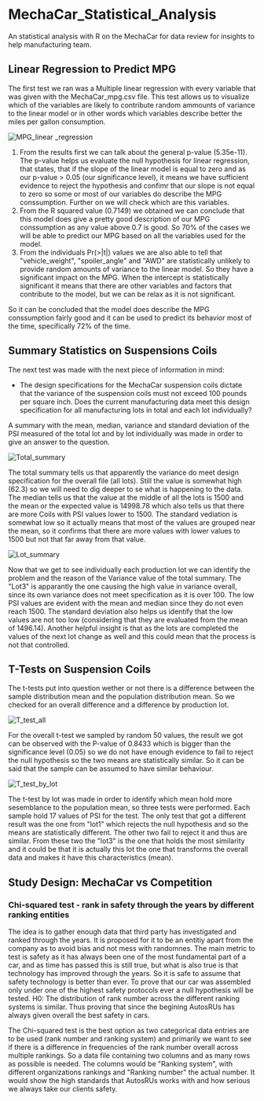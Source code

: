 # MechaCar_Statistical_Analysis
An statistical analysis with R on the MechaCar for data review for insights to help manufacturing team.

## Linear Regression to Predict MPG
The first test we ran was a Multiple linear regression with every variable that was given with the MechaCar_mpg.csv file. This test allows us to visualize which of the variables are likely to contribute random ammounts of variance to the linear model or in other words which variables describe better the miles per gallon consumption.
 
 ![MPG_linear _regression](https://user-images.githubusercontent.com/110573146/214729089-d9a9f5e0-94de-4429-a642-a773e501f842.png)

1. From the results first we can talk about the general p-value (5.35e-11). The p-value helps us evaluate the null hypothesis for linear regression, that states, that if the slope of the linear model is equal to zero and as our p-value > 0.05 (our significance level), it means we have sufficient evidence to reject the hypothesis and confimr that our slope is not equal to zero so some or most of our variables do describe the MPG conssumption. Further on we will check which are this variables. 
2. From the R squared value (0.7149) we obtained we can conclude that this model does give a pretty good description of our MPG conssumption as any value above 0.7 is good. So 70% of the cases we will be able to predict our MPG based on all the variables used for the model.
3. From the individuals Pr(>|t|) values we are also able to tell that "vehicle_weight", "spoiler_angle" and "AWD" are statistically unlikely to provide random amounts of variance to the linear model. So they have a significant impact on the MPG. When the intercept is statistically significant it means that there are other variables and factors that contribute to the model, but we can be relax as it is not significant.

So it can be concluded that the model does describe the MPG conssumption fairly good and it can be used to predict its behavior most of the time, specifically 72% of the time.

## Summary Statistics on Suspensions Coils
The next test was made with the next piece of information in mind:
* The design specifications for the MechaCar suspension coils dictate that the variance of the suspension coils must not exceed 100 pounds per square inch. Does the current manufacturing data meet this design specification for all manufacturing lots in total and each lot individually? 

A summary with the mean, median, variance and standard deviation of the PSI measured of the total lot and by lot individually was made in order to give an answer to the question. 

![Total_summary](https://user-images.githubusercontent.com/110573146/214742429-0d65f105-905e-4fd7-8d2f-fabac4bd60e9.png)

The total summary tells us that apparently the variance do meet design specification for the overall file (all lots). Still the value is somewhat high (62.3) so we will need to dig deeper to se what is happening to the data. The median tells us that the value at the middle of all the lots is 1500 and the mean or the expected value is 14998.78 which also tells us that there are more Coils with PSI values lower to 1500. The standard vediation is somewhat low so it actually means that most of the values are grouped near the mean, so it confirms that there are more values with lower values to 1500 but not that far away from that value. 

![Lot_summary](https://user-images.githubusercontent.com/110573146/214746688-3205474b-468b-41d8-8f8c-1786db5f8f48.png)

Now that we get to see individually each production lot we can identify the problem and the reason of the Variance value of the total summary. The "Lot3" is apparantly the one causing the high value in variance overall, since its own variance does not meet specification as it is over 100. The low PSI values are evident with the mean and median since they do not even reach 1500. The standard deviation also helps us identify that the low values are not too low (considering that they are evaluated from the mean of 1496.14). Another helpful insight is that as the lots are completed the values of the next lot change as well and this could mean that the process is not that controlled.  

## T-Tests on Suspension Coils
The t-tests put into question wether or not there is a difference between the sample distribution mean and the population distribution mean. So we checked for an overall difference and a difference by production lot. 

![T_test_all](https://user-images.githubusercontent.com/110573146/214755194-c796530d-09be-46c9-84c3-91888e98c695.png)

For the overall t-test we sampled by random 50 values, the result we got can be observed with the P-value of 0.8433 which is bigger than the significance level (0.05) so we do not have enough evidence to fail to reject the null hypothesis so the two means are statistically similar. So it can be said that the sample can be assumed to have similar behaviour. 

![T_test_by_lot](https://user-images.githubusercontent.com/110573146/214756135-bb926c51-867e-492e-bac6-91505c7ae554.png)

The t-test by lot was made in order to identify which mean hold more sesemblance to the population mean, so three tests were performed. Each sample hold 17 values of PSI for the test. The only test that got a different result was the one from "lot1" which rejects the null hypothesis and so the means are statistically different. The other two fail to reject it and thus are similar. From these two the "lot3" is the one that holds the most similarity and it could be that it is actually this lot the one that transforms the overall data and makes it have this characteristics (mean). 

## Study Design: MechaCar vs Competition
### Chi-squared test - rank in safety through the years by different ranking entities
The idea is to gather enough data that third party has investigated and ranked through the years. It is proposed for it to be an entitiy apart from the company as to avoid bias and not mess with randomnes. The main metric to test is safety as it has always been one of the most fundamental part of a car, and as time has passed this is still true, but what is also true is that technology has improved through the years. So it is safe to assume that safety technology is better than ever. To prove that our car was assembled only under one of the highest safety protocols ever a null hypothesis will be tested. 
H0: The distribution of rank number across the different ranking systems is similar. Thus proving that since the begining AutosRUs has always given overall the best safety in cars.

The Chi-squared test is the best option as two categorical data entries are to be used (rank number and ranking system) and primarily we want to see if there is a difference in frequencies of the rank number overall across multiple rankings. So a data file containing two columns and as many rows as possible is needed. The columns would be "Ranking system", with different organizations rankings and "Ranking number" the actual number. It would show the high standards that AutosRUs works with and how serious we always take our clients safety.
